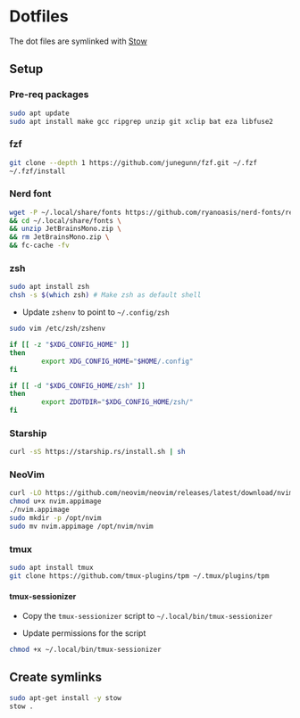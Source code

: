 # Dotfiles

The dot files are symlinked with [Stow](https://www.gnu.org/software/stow/)

## Setup

### Pre-req packages

```sh
sudo apt update
sudo apt install make gcc ripgrep unzip git xclip bat eza libfuse2
```

### fzf

```sh
git clone --depth 1 https://github.com/junegunn/fzf.git ~/.fzf
~/.fzf/install
```

### Nerd font

```sh
wget -P ~/.local/share/fonts https://github.com/ryanoasis/nerd-fonts/releases/download/v3.0.2/JetBrainsMono.zip \
&& cd ~/.local/share/fonts \
&& unzip JetBrainsMono.zip \
&& rm JetBrainsMono.zip \
&& fc-cache -fv
```

### zsh

```sh
sudo apt install zsh
chsh -s $(which zsh) # Make zsh as default shell
```

- Update `zshenv` to point to `~/.config/zsh`

```sh
sudo vim /etc/zsh/zshenv
```

```bash
if [[ -z "$XDG_CONFIG_HOME" ]]
then
        export XDG_CONFIG_HOME="$HOME/.config"
fi

if [[ -d "$XDG_CONFIG_HOME/zsh" ]]
then
        export ZDOTDIR="$XDG_CONFIG_HOME/zsh/"
fi
```

### Starship

```sh
curl -sS https://starship.rs/install.sh | sh
```

### NeoVim

```sh
curl -LO https://github.com/neovim/neovim/releases/latest/download/nvim.appimage
chmod u+x nvim.appimage
./nvim.appimage
sudo mkdir -p /opt/nvim
sudo mv nvim.appimage /opt/nvim/nvim
```

### tmux

```sh
sudo apt install tmux
git clone https://github.com/tmux-plugins/tpm ~/.tmux/plugins/tpm
```

#### tmux-sessionizer

- Copy the `tmux-sessionizer` script to `~/.local/bin/tmux-sessionizer`

- Update permissions for the script

```sh
chmod +x ~/.local/bin/tmux-sessionizer
```

## Create symlinks

```sh
sudo apt-get install -y stow
stow .
```
